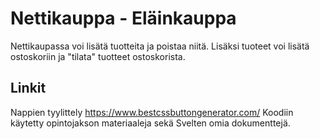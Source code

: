 # Nettikauppa - Eläinkauppa
 Nettikaupassa voi lisätä tuotteita ja poistaa niitä. Lisäksi tuoteet voi lisätä ostoskoriin ja "tilata" tuotteet ostoskorista.
 
 ## Linkit
 
 Nappien tyylittely https://www.bestcssbuttongenerator.com/
 Koodiin käytetty opintojakson materiaaleja sekä Svelten omia dokumenttejä.
